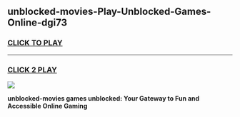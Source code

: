 
## unblocked-movies-Play-Unblocked-Games-Online-dgi73
<h3>
<a href="https://premium76.site?title=unblocked-movies&ref=24A">CLICK TO PLAY</a></h3>
<hr>

<h3>
<a href="https://premium76.site?title=unblocked-movies&ref=24A">CLICK 2 PLAY</a>
  
</h3>

<a href="https://premium76.site?title=unblocked-movies&ref=24A"><img src="https://clearcache.store/games.png"></a>


**unblocked-movies games unblocked: Your Gateway to Fun and Accessible Online Gaming**
